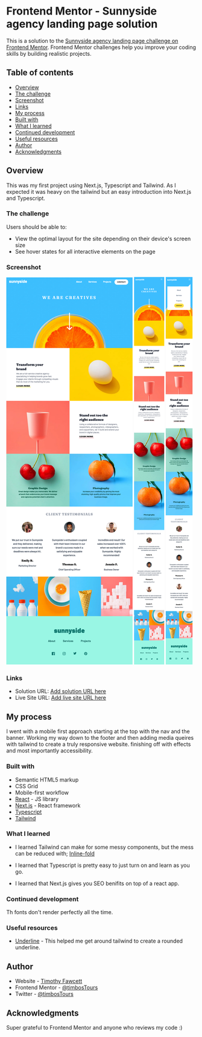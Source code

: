 # Frontend Mentor - Sunnyside agency landing page solution

This is a solution to the [Sunnyside agency landing page challenge on Frontend Mentor](https://www.frontendmentor.io/challenges/sunnyside-agency-landing-page-7yVs3B6ef). Frontend Mentor challenges help you improve your coding skills by building realistic projects.

## Table of contents

- [Overview](#overview)
- [The challenge](#the-challenge)
- [Screenshot](#screenshot)
- [Links](#links)
- [My process](#my-process)
- [Built with](#built-with)
- [What I learned](#what-i-learned)
- [Continued development](#continued-development)
- [Useful resources](#useful-resources)
- [Author](#author)
- [Acknowledgments](#acknowledgments)


## Overview

This was my first project using Next.js, Typescript and Tailwind. As I expected it was heavy on the tailwind but an easy introduction into Next.js and Typescript. 

### The challenge

Users should be able to:

- View the optimal layout for the site depending on their device's screen size
- See hover states for all interactive elements on the page

### Screenshot

![](./public/images/screenshots/screenshot-desktop.png)
![](./public/images/screenshots/screenshot-mobile.png)
![](./public/images/screenshots/screenshot-mobile-active.png)


### Links

- Solution URL: [Add solution URL here](https://github.com/timbosTours/Frontend-Mentor-Sunnyside-Agency)
- Live Site URL: [Add live site URL here](https://magenta-pothos-3bdd34.netlify.app/)

## My process

I went with a mobile first approach starting at the top with the nav and the banner. Working my way down to the footer and then adding media queires with tailwind to create a truly responsive website. finishing off with effects and most importantly accessibility. 

### Built with

- Semantic HTML5 markup
- CSS Grid
- Mobile-first workflow
- [React](https://reactjs.org/) - JS library
- [Next.js](https://nextjs.org/) - React framework
- [Typescript](https://www.typescriptlang.org/)
- [Tailwind](https://tailwindcss.com/)


### What I learned

- I learned Tailwind can make for some messy components, but the mess can be reduced with; [Inline-fold](https://github.com/moalamri/vscode-inline-fold)

- I learned that Typescript is pretty easy to just turn on and learn as you go.

- I learned that Next.js gives you SEO benifits on top of a react app.


### Continued development

Th fonts don't render perfectly all the time. 


### Useful resources

- [Underline](https://github.com/tailwindlabs/tailwindcss/issues/1936) - This helped me get around tailwind to create a rounded underline.


## Author

- Website - [Timothy Fawcett](https://www.linkedin.com/in/timothyfawcett89/)
- Frontend Mentor - [@timbosTours](https://www.frontendmentor.io/profile/timbosTours)
- Twitter - [@timbosTours](https://www.twitter.com/timbosTours)



## Acknowledgments

Super grateful to Frontend Mentor and anyone who reviews my code :)


